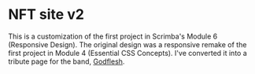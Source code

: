 # NFT site v2

This is a customization of the first project in Scrimba's Module 6 (Responsive Design). The original design was a responsive remake of the first project in Module 4 (Essential CSS Concepts). I've converted it into a tribute page for the band, [Godflesh](https://godflesh.com/).